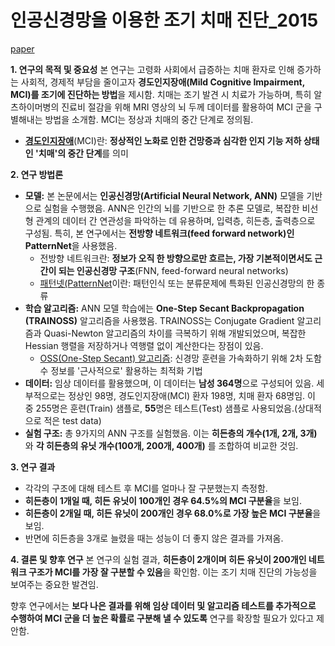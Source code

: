 # 인공신경망을 이용한 조기 치매 진단_2015
[paper](<00.인공신경망을 이용한 조기 치매 진단_2015.pdf>)

**1. 연구의 목적 및 중요성**
본 연구는 고령화 사회에서 급증하는 치매 환자로 인해 증가하는 사회적, 경제적 부담을 줄이고자 **경도인지장애(Mild Cognitive Impairment, MCI)를 조기에 진단하는 방법**을 제시함. 치매는 조기 발견 시 치료가 가능하며, 특히 알츠하이머병의 진료비 절감을 위해 MRI 영상의 뇌 두께 데이터를 활용하여 MCI 군을 구별해내는 방법을 소개함. MCI는 정상과 치매의 중간 단계로 정의됨.
- **[경도인지장애](경도인지장애.md)**(MCI)란: **정상적인 노화로 인한 건망증과 심각한 인지 기능 저하 상태인 '치매'의 중간 단계**를 의미

**2. 연구 방법론**
-   **모델:** 본 논문에서는 **인공신경망(Artificial Neural Network, ANN)** 모델을 기반으로 실험을 수행했음. ANN은 인간의 뇌를 기반으로 한 추론 모델로, 복잡한 비선형 관계의 데이터 간 연관성을 파악하는 데 유용하며, 입력층, 히든층, 출력층으로 구성됨. 특히, 본 연구에서는 **전방향 네트워크(feed forward network)인 PatternNet**을 사용했음.
	- 전방향 네트워크란: **정보가 오직 한 방향으로만 흐르는, 가장 기본적이면서도 근간이 되는 인공신경망 구조**(FNN, feed-forward neural networks)
	- [패턴넷(PatternNet](패턴넷(PatternNet).md)이란: 패턴인식 또는 분류문제에 특화된 인공신경망의 한 종류
-   **학습 알고리즘:** ANN 모델 학습에는 **One-Step Secant Backpropagation (TRAINOSS)** 알고리즘을 사용했음. TRAINOSS는 Conjugate Gradient 알고리즘과 Quasi-Newton 알고리즘의 차이를 극복하기 위해 개발되었으며, 복잡한 Hessian 행렬을 저장하거나 역행렬 없이 계산한다는 장점이 있음.
	- [OSS(One-Step Secant) 알고리즘](<OSS(One-Step Secant) 알고리즘.md>): 신경망 훈련을 가속화하기 위해 2차 도함수 정보를 '근사적으로' 활용하는 최적화 기법
-   **데이터:** 임상 데이터를 활용했으며, 이 데이터는 **남성 364명**으로 구성되어 있음. 세부적으로는 정상인 98명, 경도인지장애(MCI) 환자 198명, 치매 환자 68명임. 이 중 255명은 훈련(Train) 샘플로, **55**명은 테스트(Test) 샘플로 사용되었음.(상대적으로 적은 test data)
-   **실험 구조:** 총 9가지의 ANN 구조를 실험했음. 이는 **히든층의 개수(1개, 2개, 3개)** 와 **각 히든층의 유닛 개수(100개, 200개, 400개)** 를 조합하여 비교한 것임.

**3. 연구 결과**
-   각각의 구조에 대해 테스트 후 MCI를 얼마나 잘 구분했는지 측정함.
-   **히든층이 1개일 때, 히든 유닛이 100개인 경우 64.5%의 MCI 구분율**을 보임.
-   **히든층이 2개일 때, 히든 유닛이 200개인 경우 68.0%로 가장 높은 MCI 구분율**을 보임.
-   반면에 히든층을 3개로 늘렸을 때는 성능이 더 좋지 않은 결과를 가져옴.

**4. 결론 및 향후 연구**
본 연구의 실험 결과, **히든층이 2개이며 히든 유닛이 200개인 네트워크 구조가 MCI를 가장 잘 구분할 수 있음**을 확인함. 이는 조기 치매 진단의 가능성을 보여주는 중요한 발견임.

향후 연구에서는 **보다 나은 결과를 위해 임상 데이터 및 알고리즘 테스트를 추가적으로 수행하여 MCI 군을 더 높은 확률로 구분해 낼 수 있도록** 연구를 확장할 필요가 있다고 제안함.